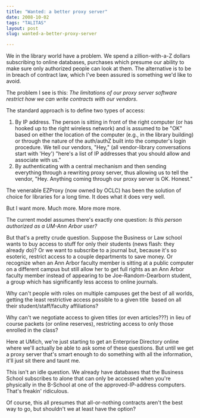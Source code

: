 ```yaml
---
title: "Wanted: a better proxy server"
date: 2008-10-02
tags: "TALITAS"
layout: post
slug: wanted-a-better-proxy-server

---
```


We in the library world have a problem. We spend a zillion-with-a-Z dollars subscribing to online databases, purchases which presume our ability to make sure only authorized people can look at them. The alternative is to be in breach of contract law, which I've been assured is something we'd like to avoid.

The problem I see is this: <em>The limitations of our proxy server software restrict how we can write contracts with our vendors</em>.

The standard approach is to define two types of access:
<ol>
	<li>By IP address. The person is sitting in front of the right computer (or has hooked up to the right wireless network) and is assumed to be "OK" based on either the location of the computer (e.g., in the library building) or through the nature of the auth/authZ built into the computer's login procedure. We tell our vendors, "Hey," (all vendor-library conversations start with 'Hey') "here's a list of IP addresses that you should allow and associate with us."</li>
	<li>By authenticating with a central mechanism and then sending everything through a rewriting proxy server, thus allowing us to tell the vendor, "Hey. Anything coming through our proxy server is OK. Honest."</li>
</ol>
The venerable EZProxy (now owned by OCLC) has been the solution of choice for libraries for a long time. It does what it does very well.

But I want more. Much more. More more more.

The current model assumes there's exactly one question: <em>Is this person authorized as a UM-Ann Arbor user?</em>

But that's a pretty crude question. Suppose the Business or Law school wants to buy access to stuff for only their students (news flash: they already do)? Or we want to subscribe to a journal but, because it's so esoteric, restrict access to a couple departments to save money. Or recognize when an Ann Arbor faculty member is sitting at a public computer on a different campus but still allow her to get full rights as an Ann Arbor faculty member instead of appearing to be Joe-Random-Dearborn student, a group which has significantly less access to online journals.

Why can't people with roles on multiple campuses get the best of all worlds, getting the least restrictive access possible to a given title  based on all their student/staff/faculty affiliations?

Why can't we negotiate access to given titles (or even articles???) in lieu of course packets (or online reserves), restricting access to only those enrolled in the class?

Here at UMich, we're just starting to get an Enterprise Directory online where we'll actually be able to ask some of these questions. But until we get a proxy server that's smart enough to do something with all the information, it'll just sit there and taunt me.

This isn't an idle question. We already have databases that the Business School subscribes to alone that can only be accessed when you're physically in the B-School at one of the approved-IP-address computers. That's freakin' ridiculous.

Of course, this all presumes that all-or-nothing contracts aren't the best way to go, but shouldn't we at least have the option?
